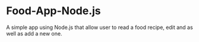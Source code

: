 # Food-App-Node.js
A simple app using Node.js that allow user to read a food recipe, edit and as well as add a new one.
